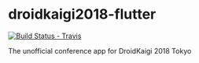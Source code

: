 # droidkaigi2018-flutter

[![Build Status - Travis][0]][1]

The unofficial conference app for DroidKaigi 2018 Tokyo

[0]: https://travis-ci.com/konifar/droidkaigi2018-flutter.svg?branch=master
[1]: https://travis-ci.com/konifar/droidkaigi2018-flutter